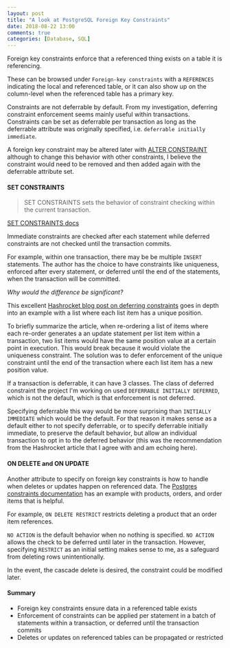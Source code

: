 ```yaml
---
layout: post
title: "A look at PostgreSQL Foreign Key Constraints"
date: 2018-08-22 13:00
comments: true
categories: [Database, SQL]
---
```


Foreign key constraints enforce that a referenced thing exists on a table it is referencing.

These can be browsed under `Foreign-key constraints` with a `REFERENCES` indicating the local and referenced table, or it can also show up on the column-level when the referenced table has a primary key.

Constraints are not deferrable by default. From my investigation, deferring constraint enforcement seems mainly useful within transactions. Constraints can be set as deferrable per transaction as long as the deferrable attribute was originally specified, i.e. `deferrable initially immediate`.

A foreign key constraint may be altered later with [ALTER CONSTRAINT](https://www.postgresql.org/docs/9.4/static/sql-altertable.html) although to change this behavior with other constraints, I believe the constraint would need to be removed and then added again with the deferrable attribute set.

#### SET CONSTRAINTS

> SET CONSTRAINTS sets the behavior of constraint checking within the current transaction.

[SET CONSTRAINTS docs](https://www.postgresql.org/docs/9.1/static/sql-set-constraints.html)

Immediate constraints are checked after each statement while deferred constraints are not checked until the transaction commits.

For example, within one transaction, there may be be multiple `INSERT` statements. The author has the choice to have constraints like uniqueness, enforced after every statement, or deferred until the end of the statements, when the transaction will be committed.


*Why would the difference be significant?*

This excellent [Hashrocket blog post on deferring constraints](https://hashrocket.com/blog/posts/deferring-database-constraints) goes in depth into an example with a list where each list item has a unique position.

To briefly summarize the article, when re-ordering a list of items where each re-order generates a an update statement per list item within a transaction, two list items would have the same position value at a certain point in execution. This would break because it would violate the uniqueness constraint. The solution was to defer enforcement of the unique constraint until the end of the transaction where each list item has a new position value.

If a transaction is deferrable, it can have 3 classes. The class of deferred constraint the project I'm working on used `DEFERRABLE INITIALLY DEFERRED`, which is not the default, which is that enforcement is not deferred.

Specifying deferrable this way would be more surprising than `INITIALLY IMMEDIATE` which would be the default. For that reason it makes sense as a default either to not specify deferrable, or to specify deferrable initially immediate, to preserve the default behavior, but allow an individual transaction to opt in to the deferred behavior (this was the recommendation from the Hashrocket article that I agree with and am echoing here).

#### ON DELETE and ON UPDATE

Another attribute to specify on foreign key constraints is how to handle when deletes or updates happen on referenced data. The [Postgres constraints documentation](https://www.postgresql.org/docs/9.5/static/ddl-constraints.html) has an example with products, orders, and order items that is helpful.

For example, `ON DELETE RESTRICT` restricts deleting a product that an order item references.

`NO ACTION` is the default behavior when no nothing is specified. `NO ACTION` allows the check to be deferred until later in the transaction. However, specifying `RESTRICT` as an initial setting makes sense to me, as a safeguard from deleting rows unintentionally.

In the event, the cascade delete is desired, the constraint could be modified later.


#### Summary

 * Foreign key constraints ensure data in a referenced table exists
 * Enforcement of constraints can be applied per statement in a batch of statements within a transaction, or deferred until the transaction commits
 * Deletes or updates on referenced tables can be propagated or restricted

